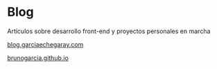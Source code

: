 Blog
=====================

Artículos sobre desarrollo front-end y proyectos personales en marcha

 [blog.garciaechegaray.com](http://blog.garciaechegaray.com)

 [brunogarcia.github.io](http://brunogarcia.github.io)
